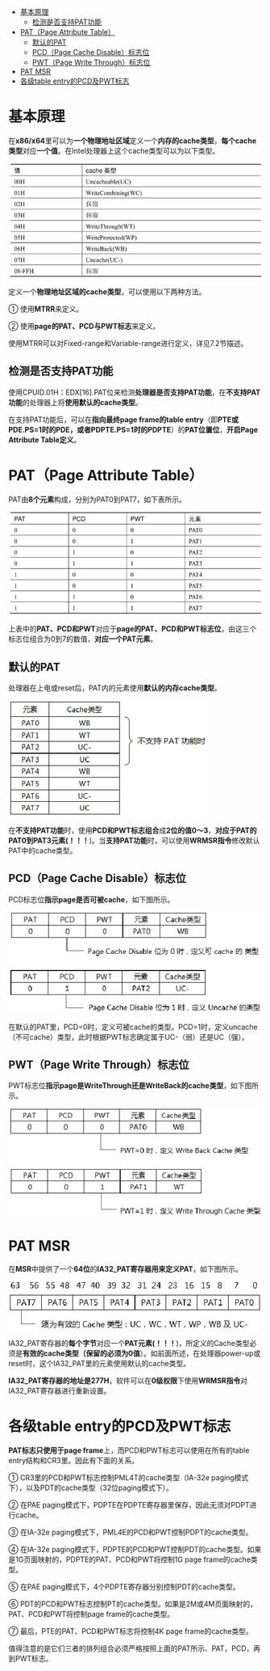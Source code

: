 
<!-- @import "[TOC]" {cmd="toc" depthFrom=1 depthTo=6 orderedList=false} -->

<!-- code_chunk_output -->

- [基本原理](#基本原理)
  - [检测是否支持PAT功能](#检测是否支持pat功能)
- [PAT（Page Attribute Table）](#patpage-attribute-table)
  - [默认的PAT](#默认的pat)
  - [PCD（Page Cache Disable）标志位](#pcdpage-cache-disable标志位)
  - [PWT（Page Write Through）标志位](#pwtpage-write-through标志位)
- [PAT MSR](#pat-msr)
- [各级table entry的PCD及PWT标志](#各级table-entry的pcd及pwt标志)

<!-- /code_chunk_output -->

# 基本原理

在**x86/x64**里可以为**一个物理地址区域**定义一个**内存的cache类型**，**每个cache类型**对应**一个值**。在Intel处理器上这个cache类型可以为以下类型。

![config](./images/72.png)

定义一个**物理地址区域的cache类型**，可以使用以下两种方法。

① 使用**MTRR**来定义。

② 使用**page的PAT、PCD与PWT标志**来定义。

使用MTRR可以对Fixed\-range和Variable\-range进行定义，详见7.2节描述。

## 检测是否支持PAT功能

使用CPUID.01H：EDX[16].PAT位来检测**处理器是否支持PAT功能**，在**不支持PAT功能**的处理器上将**使用默认的cache类型**。

在支持PAT功能后，可以在**指向最终page frame的table entry**（即**PTE或PDE.PS=1时的PDE，或者PDPTE.PS=1时的PDPTE**）的**PAT位置位**，**开启Page Attribute Table定义**。

# PAT（Page Attribute Table）

PAT由**8个元素**构成，分别为PAT0到PAT7，如下表所示。

![config](./images/73.png)

上表中的**PAT、PCD和PWT**对应于**page的PAT、PCD和PWT标志位**，由这三个标志位组合为0到7的数值，**对应一个PAT元素**。

## 默认的PAT

处理器在上电或reset后，PAT内的元素使用**默认的内存cache类型**。

![config](./images/74.png)

在**不支持PAT功能**时，使用**PCD和PWT标志组合**成**2位的值0～3**，**对应于PAT的PAT0到PAT3元素(！！！**)。当**支持PAT功能**时，可以使用**WRMSR指令**修改默认PAT中的cache类型。

## PCD（Page Cache Disable）标志位

PCD标志位**指示page是否可被cache**，如下图所示。

![config](./images/75.png)

在默认的PAT里，PCD=0时，定义可被cache的类型。PCD=1时，定义uncache（不可cache）类型，此时根据PWT标志确定属于UC-（弱）还是UC（强）。

## PWT（Page Write Through）标志位

PWT标志位**指示page是WriteThrough还是WriteBack的cache类型**，如下图所示。

![config](./images/76.png)

# PAT MSR

在**MSR**中提供了一个**64位**的**IA32\_PAT寄存器用来定义PAT**，如下图所示。

![config](./images/77.png)

IA32\_PAT寄存器的**每个字节**对应一个**PAT元素(！！！**)，所定义的Cache类型必须是**有效的cache类型（保留的必须为0值**）。如前面所述，在处理器power\-up或reset时，这个IA32\_PAT里的元素使用默认的cache类型。

**IA32\_PAT寄存器的地址是277H**，软件可以在**0级权限**下使用**WRMSR指令**对IA32\_PAT寄存器进行重新设置。

# 各级table entry的PCD及PWT标志

**PAT标志只使用于page frame**上，而PCD和PWT标志可以使用在所有的table entry结构和CR3里。因此有下面的关系。

① CR3里的PCD和PWT标志控制PML4T的cache类型（IA\-32e paging模式下），以及PDT的cache类型（32位paging模式下）。

② 在PAE paging模式下，PDPTE在PDPTE寄存器里保存，因此无须对PDPT进行cache。

③ 在IA\-32e paging模式下，PML4E的PCD和PWT控制PDPT的cache类型。

④ 在IA\-32e paging模式下，PDPTE的PCD和PWT控制PDT的cache类型。如果是1G页面映射的，PDPTE的PAT、PCD和PWT将控制1G page frame的cache类型。

⑤ 在PAE paging模式下，4个PDPTE寄存器分别控制PDT的cache类型。

⑥ PDT的PCD和PWT标志控制PT的cache类型。如果是2M或4M页面映射的，PAT、PCD和PWT将控制page frame的cache类型。

⑦ 最后，PTE的PAT、PCD和PWT标志将控制4K page frame的cache类型。

值得注意的是它们三者的排列组合必须严格按照上面的PAT所示、PAT，PCD，再到PWT标志。